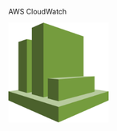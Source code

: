 AWS CloudWatch

<img src="https://github.com/vaibhavkapase1302/AWS-Services/blob/main/AWS%20CloudWatch/AWS%20CloudWatch%20Logo.png" width="200" height="200" alt="AWS AWS CloudWatch Logo">
